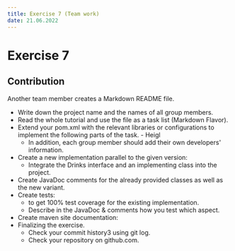 ```yaml
---
title: Exercise 7 (Team work)  
date: 21.06.2022
---
```

# Exercise 7

## Contribution

Another team member creates a Markdown README file.
- Write down the project name and the names of all group members.
- Read the whole tutorial and use the file as a task list (Markdown Flavor).
- Extend your pom.xml with the relevant libraries or configurations to implement the following parts of the task. - Heigl
    - In addition, each group member should add their own developers' information.
- Create a new implementation parallel to the given version:
    - Integrate the Drinks interface and an implementing class into the project.
- Create JavaDoc comments for the already provided classes as well as the new variant.
- Create tests:
  - to get 100% test coverage for the existing implementation.
  - Describe in the JavaDoc & comments how you test which aspect.
- Create maven site documentation:
- Finalizing the exercise.
  - Check your commit history3 using git log.
  - Check your repository on github.com.